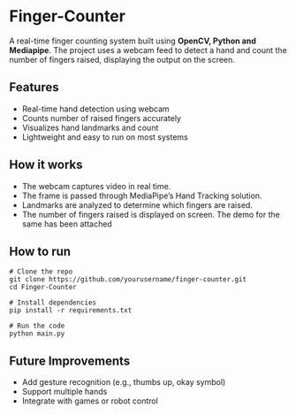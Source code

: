 # Finger-Counter
A real-time finger counting system built using **OpenCV, Python and Mediapipe**. The project uses a webcam feed to detect a hand and count the number of fingers raised, displaying the output on the screen.
## Features
- Real-time hand detection using webcam
- Counts number of raised fingers accurately
- Visualizes hand landmarks and count
- Lightweight and easy to run on most systems

## How it works
- The webcam captures video in real time.
- The frame is passed through MediaPipe’s Hand Tracking solution.
- Landmarks are analyzed to determine which fingers are raised.
- The number of fingers raised is displayed on screen.
The demo for the same has been attached

## How to run
```
# Clone the repo
git clone https://github.com/yourusername/finger-counter.git
cd Finger-Counter

# Install dependencies
pip install -r requirements.txt

# Run the code
python main.py
```
## Future Improvements
- Add gesture recognition (e.g., thumbs up, okay symbol)
- Support multiple hands
- Integrate with games or robot control
